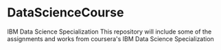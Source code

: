 # DataScienceCourse
IBM Data Science Specialization
This repository will include some of the assignments and works from coursera's IBM Data Science Specialization
